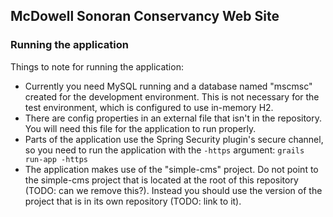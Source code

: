 ## McDowell Sonoran Conservancy Web Site

### Running the application
Things to note for running the application:
* Currently you need MySQL running and a database named "mscmsc" created for the development environment. This is not necessary for the test environment, which is configured to use in-memory H2.
* There are config properties in an external file that isn't in the repository. You will need this file for the application to run properly.
* Parts of the application use the Spring Security plugin's secure channel, so you need to run the application with the `-https` argument: `grails run-app -https`
* The application makes use of the "simple-cms" project. Do not point to the simple-cms project that is located at the root of this repository (TODO: can we remove this?). Instead you should use the version of the project that is in its own repository (TODO: link to it).

